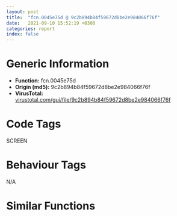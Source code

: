 ```yaml
---
layout: post
title:  "fcn.0045e75d @ 9c2b894b84f59672d8be2e984066f76f"
date:   2021-09-10 15:52:19 +0300
categories: report
index: false
---
```


# Generic Information
- **Function:** fcn.0045e75d
- **Origin (md5):** 9c2b894b84f59672d8be2e984066f76f
- **VirusTotal:** [virustotal.com/gui/file/9c2b894b84f59672d8be2e984066f76f][virustotal_ref]

# Code Tags
<span class="tag" id="SCREEN">SCREEN</span>


# Behaviour Tags
<span class="bhv-tag" id="na">N/A</span>

# Similar Functions
<script type="text/javascript" src="https://www.gstatic.com/charts/loader.js"></script>
<script type="text/javascript">

    google.charts.load('current', {'packages':['corechart']});
    google.charts.setOnLoadCallback(drawChart);

    function drawChart() {
    var data = new google.visualization.DataTable();
        data.addColumn('number', 'X');
        data.addColumn('number', 'Y');
        data.addColumn({type: 'string', role: 'tooltip', 'p': {'html': true}});
        data.addColumn({'type': 'string', 'role': 'style'});
        
        data.addRows([
    [-16.31519317626953, 18.76840591430664, '<b><a href="/report/fcn.0045e75d@9c2b894b84f59672d8be2e984066f76f">fcn.0045e75d</a><br>@9c2b894b84f59672d8be2e984066f76f</b><br>push 0x184<br>mov eax, 0x5784f0<br>call fcn.00553908<br>mov edi, ecx<br>mov ebx, dword[ebp+8]<br>xor esi, esi<br>cmp dword[edi+0x28], esi<br>je 0x45e780<br>or eax, 0xffffffff<br>jmp 0x45e997<br>mov dword[ebp-0x150], esi<br>cmp dword[0x5e0b70], esi<br>je 0x45e7c2<br>push 0x2000<br>push esi<br>push esi<br>push esi<br>push ebx<br>mov dword[ebp-0x150], 1<br>call dword[sym.imp.USER32.dll_CopyImage]<br>push dword[edi+0x54]<br>mov dword[ebp-0x12c], eax<br>lea eax, [ebp-0x12c]<br>push eax<br>call fcn.00461a98<br>mov ebx, dword[ebp-0x12c]<br>mov ecx, edi<br>call fcn.0043791d<br>test eax, eax<br>je 0x45e86f<br>lea eax, [ebp-0x190]<br>push eax<br>push 0x18<br>push ebx<br>call dword[sym.imp.GDI32.dll_GetObjectW]<br>test eax, eax<br>je 0x45e778<br>mov eax, dword[ebp-0x188]<br>cmp eax, dword[edi+0x58]<br>je 0x45e86f<br>lea ecx, [ebp-0x128]<br>call fcn.0045dcc9<br>movzx eax, word[ebp-0x17e]<br>mov dword[ebp-0x120], eax<br>mov eax, dword[edi+0x5c]<br>mov dword[ebp-0xd4], eax<br>mov eax, dword[edi+0x60]<br>mov dword[ebp-0xd0], eax<br>mov eax, dword[ebp-0x18c]<br>cdq <br>idiv dword[edi+0x5c]<br>fld qword[edi+0xb8]<br>push ecx<br>push ecx<br>lea ecx, [ebp-0x128]<br>mov dword[ebp-4], esi<br>fstp qword[esp]<br>mov dword[ebp-0x9c], ebx<br>mov dword[ebp-0x124], eax<br>call fcn.004625ed<br>push ebx<br>mov dword[ebp-0x100], 1<br>call dword[sym.imp.GDI32.dll_DeleteObject]<br>mov ebx, dword[ebp-0x9c]<br>lea ecx, [ebp-0x128]<br>or dword[ebp-4], 0xffffffff<br>call fcn.0045de1f<br>lea ecx, [ebp-0x144]<br>call fcn.004119b2<br>push esi<br>mov dword[ebp-4], 1<br>call dword[sym.imp.GDI32.dll_CreateCompatibleDC]<br>push eax<br>lea ecx, [ebp-0x144]<br>call fcn.004122af<br>lea eax, [ebp-0x178]<br>push eax<br>push 0x18<br>push ebx<br>call dword[sym.imp.GDI32.dll_GetObjectW]<br>test eax, eax<br>je 0x45e987<br>cmp dword[ebp+0xc], 0<br>je 0x45e8bc<br>movzx eax, word[ebp-0x166]<br>mov dword[edi+8], eax<br>mov eax, dword[ebp-0x174]<br>mov ecx, dword[ebp-0x170]<br>mov dword[ebp-0x148], eax<br>mov eax, dword[edi+0x8c]<br>mov dword[ebp-0x130], ecx<br>test eax, eax<br>je 0x45e92d<br>lea ecx, [ebp-0x178]<br>push ecx<br>push 0x18<br>push eax<br>call dword[sym.imp.GDI32.dll_GetObjectW]<br>test eax, eax<br>je 0x45e987<br>mov eax, dword[edi+0x8c]<br>test eax, eax<br>je 0x45e90f<br>push eax<br>push dword[ebp-0x140]<br>call dword[sym.imp.GDI32.dll_SelectObject]<br>mov esi, eax<br>test esi, esi<br>je 0x45e987<br>mov eax, dword[ebp-0x174]<br>mov ecx, dword[ebp-0x170]<br>mov dword[ebp-0x134], eax<br>mov dword[ebp-0x130], ecx<br>jmp 0x45e958<br>mov eax, esi<br>mov dword[ebp-0x134], eax<br>test ebx, ebx<br>je 0x45e954<br>push ebx<br>push dword[ebp-0x140]<br>call dword[sym.imp.GDI32.dll_SelectObject]<br>mov ecx, dword[ebp-0x130]<br>mov esi, eax<br>mov eax, dword[ebp-0x134]<br>test esi, esi<br>je 0x45e987<br>add eax, dword[ebp-0x148]<br>push ecx<br>push eax<br>push dword[ebp-0x140]<br>call dword[sym.imp.GDI32.dll_CreateCompatibleBitmap]<br>mov dword[ebp-0x12c], eax<br>test eax, eax<br>jne 0x45e99f<br>test esi, esi<br>je 0x45e987<br>push esi<br>push dword[ebp-0x140]<br>call dword[sym.imp.GDI32.dll_SelectObject]<br>or ebx, 0xffffffff<br>lea ecx, [ebp-0x144]<br>call fcn.00411b08<br>mov eax, ebx<br>call fcn.005538b2<br>ret 8<br>lea ecx, [ebp-0x160]<br>call fcn.004119b2<br>push dword[ebp-0x140]<br>mov byte[ebp-4], 2<br>call dword[sym.imp.GDI32.dll_CreateCompatibleDC]<br>push eax<br>lea ecx, [ebp-0x160]<br>call fcn.004122af<br>push dword[ebp-0x12c]<br>push dword[ebp-0x15c]<br>call dword[sym.imp.GDI32.dll_SelectObject]<br>mov dword[ebp-0x14c], eax<br>test eax, eax<br>je 0x45ea42<br>xor ecx, ecx<br>cmp dword[edi+0x8c], ecx<br>je 0x45ea15<br>push 0xcc0020<br>push ecx<br>push ecx<br>push dword[ebp-0x140]<br>push dword[ebp-0x130]<br>push dword[ebp-0x134]<br>push ecx<br>push ecx<br>push dword[ebp-0x15c]<br>call dword[sym.imp.GDI32.dll_BitBlt]<br>xor ecx, ecx<br>test ebx, ebx<br>je 0x45ea2a<br>push ebx<br>push dword[ebp-0x140]<br>call dword[sym.imp.GDI32.dll_SelectObject]<br>xor ecx, ecx<br>jmp 0x45ea2c<br>mov eax, ecx<br>test eax, eax<br>jne 0x45ea67<br>push dword[ebp-0x14c]<br>push dword[ebp-0x15c]<br>call dword[sym.imp.GDI32.dll_SelectObject]<br>test esi, esi<br>je 0x45ea53<br>push esi<br>push dword[ebp-0x140]<br>call dword[sym.imp.GDI32.dll_SelectObject]<br>push dword[ebp-0x12c]<br>call dword[sym.imp.GDI32.dll_DeleteObject]<br>or ebx, 0xffffffff<br>jmp 0x45eb13<br>push 0xcc0020<br>push ecx<br>push ecx<br>push dword[ebp-0x140]<br>push dword[ebp-0x130]<br>push dword[ebp-0x148]<br>push ecx<br>push dword[ebp-0x134]<br>push dword[ebp-0x15c]<br>call dword[sym.imp.GDI32.dll_BitBlt]<br>push dword[ebp-0x14c]<br>push dword[ebp-0x15c]<br>call dword[sym.imp.GDI32.dll_SelectObject]<br>test esi, esi<br>je 0x45eab6<br>push esi<br>push dword[ebp-0x140]<br>call dword[sym.imp.GDI32.dll_SelectObject]<br>mov eax, dword[edi+0x8c]<br>test eax, eax<br>je 0x45eac7<br>push eax<br>call dword[sym.imp.GDI32.dll_DeleteObject]<br>mov eax, dword[ebp-0x12c]<br>mov ecx, edi<br>mov dword[edi+0x8c], eax<br>mov dword[edi+0x1c], 1<br>call fcn.00462ee4<br>lea esi, [edi+0x90]<br>push esi<br>call fcn.00431269<br>and dword[esi], 0<br>lea esi, [edi+0x94]<br>push esi<br>call fcn.00431269<br>and dword[esi], 0<br>cmp dword[ebp-0x150], 0<br>je 0x45eb0f<br>push ebx<br>call dword[sym.imp.GDI32.dll_DeleteObject]<br>mov ebx, dword[edi+4]<br>dec ebx<br>lea ecx, [ebp-0x160]<br>call fcn.00411b08<br>jmp 0x45e98a<br><eoc> ', 'point { fill-color: #e0440e; }'],
[-15.032702445983887, 1.1459424495697021, '<b><a href="/report/fcn.10022f92@e5d49e0823e602f2ee948ac39d32c1eb">fcn.10022f92</a><br>@e5d49e0823e602f2ee948ac39d32c1eb</b><br>push 0x6c<br>mov eax, 0x1013bc52<br>call fcn.10124157<br>mov esi, ecx<br>mov eax, dword[ebp+8]<br>push dword[ebp+0x14]<br>mov ebx, dword[ebp+0x18]<br>mov dword[ebp-0x28], eax<br>mov eax, dword[ebp+0x10]<br>mov dword[ebp-0x30], eax<br>mov dword[ebp-0x2c], ebx<br>call fcn.10021604<br>mov ecx, dword[ebp-0x28]<br>test ecx, ecx<br>je 0x100231a1<br>xor eax, eax<br>test ebx, ebx<br>setne al<br>xor edi, edi<br>add eax, 2<br>mov dword[ebp-0x3c], eax<br>test eax, eax<br>jle 0x10023181<br>test edi, edi<br>je 0x10022fe8<br>cmp edi, 1<br>jne 0x10022fed<br>mov ecx, dword[ebp-0x30]<br>mov dword[ebp-0x24], ecx<br>jmp 0x10022ff2<br>mov ecx, ebx<br>mov dword[ebp-0x24], ebx<br>cmp dword[ebp+0x14], 0<br>je 0x10023019<br>test edi, edi<br>jne 0x10023004<br>lea ebx, [esi+0x414]<br>jmp 0x10023036<br>cmp edi, 1<br>jne 0x10023011<br>lea ebx, [esi+0x524]<br>jmp 0x10023036<br>lea ebx, [esi+0x634]<br>jmp 0x10023036<br>test edi, edi<br>jne 0x10023025<br>lea ebx, [esi+0xe4]<br>jmp 0x10023036<br>lea ebx, [esi+0x1f4]<br>cmp edi, 1<br>je 0x10023036<br>lea ebx, [esi+0x304]<br>test ecx, ecx<br>je 0x10023172<br>lea eax, [ebp-0x60]<br>push eax<br>push ecx<br>call dword[sym.imp.USER32.dll_GetIconInfo]<br>lea eax, [ebp-0x78]<br>push eax<br>push 0x18<br>push dword[ebp-0x50]<br>call dword[sym.imp.GDI32.dll_GetObjectW]<br>mov eax, dword[ebp-0x74]<br>mov dword[esi+0xd4], eax<br>mov eax, dword[ebp-0x70]<br>mov dword[esi+0xd8], eax<br>test edi, edi<br>jne 0x1002312f<br>lea ecx, [ebp-0x4c]<br>call fcn.1001703e<br>and dword[ebp-4], edi<br>push edi<br>call dword[sym.imp.GDI32.dll_CreateCompatibleDC]<br>push eax<br>lea ecx, [ebp-0x4c]<br>call fcn.100179cf<br>push 0x2000<br>xor eax, eax<br>push eax<br>push eax<br>push eax<br>push dword[ebp-0x50]<br>call dword[sym.imp.USER32.dll_CopyImage]<br>mov dword[ebp-0x34], eax<br>test eax, eax<br>je 0x10023123<br>push eax<br>push dword[ebp-0x48]<br>call dword[sym.imp.GDI32.dll_SelectObject]<br>mov edx, dword[esi+0xd8]<br>mov ecx, dword[esi+0xd4]<br>and dword[ebp-0x20], edi<br>and dword[ebp-0x1c], edi<br>mov dword[ebp-0x38], eax<br>mov dword[ebp-0x18], ecx<br>mov dword[ebp-0x14], edx<br>call fcn.100218d1<br>add eax, 0x98<br>je 0x100230db<br>mov eax, dword[eax+4]<br>push eax<br>lea eax, [ebp-0x20]<br>push eax<br>push dword[ebp-0x48]<br>call dword[sym.imp.USER32.dll_FillRect]<br>push 3<br>xor eax, eax<br>push eax<br>push eax<br>push dword[esi+0xd8]<br>push dword[esi+0xd4]<br>push dword[ebp-0x24]<br>push eax<br>push eax<br>push dword[ebp-0x48]<br>call dword[sym.imp.USER32.dll_DrawIconEx]<br>mov eax, dword[ebp-0x38]<br>test eax, eax<br>je 0x1002311a<br>push eax<br>push dword[ebp-0x48]<br>call dword[sym.imp.GDI32.dll_SelectObject]<br>push dword[ebp-0x34]<br>call dword[sym.imp.GDI32.dll_DeleteObject]<br>or dword[ebp-4], 0xffffffff<br>lea ecx, [ebp-0x4c]<br>call fcn.10017194<br>push dword[ebp-0x50]<br>call dword[sym.imp.GDI32.dll_DeleteObject]<br>push dword[ebp-0x54]<br>call dword[sym.imp.GDI32.dll_DeleteObject]<br>cmp dword[ebp+0x1c], 0<br>mov eax, dword[ebp-0x74]<br>mov ecx, dword[ebp-0x70]<br>mov dword[ebx+0x54], eax<br>mov dword[ebx+0x58], ecx<br>jne 0x10023162<br>call fcn.100218d1<br>mov ecx, ebx<br>push dword[eax+0x1c]<br>call fcn.1002329c<br>push dword[ebp+0x1c]<br>mov ecx, ebx<br>push dword[ebp-0x24]<br>call fcn.1003557c<br>mov eax, dword[ebp-0x3c]<br>mov ebx, dword[ebp-0x2c]<br>inc edi<br>mov ecx, dword[ebp-0x28]<br>cmp edi, eax<br>jl 0x10022fdc<br>cmp dword[ebp+0xc], 0<br>je 0x100231a1<br>mov esi, dword[sym.imp.USER32.dll_DestroyIcon]<br>push ecx<br>call esi<br>mov eax, dword[ebp-0x30]<br>test eax, eax<br>je 0x1002319a<br>push eax<br>call esi<br>test ebx, ebx<br>je 0x100231a1<br>push ebx<br>call esi<br>call fcn.10124106<br>ret 0x18<br><eoc> ', 'null'],
[-32.229270935058594, 26.46829605102539, '<b><a href="/report/fcn.00469d00@9c2b894b84f59672d8be2e984066f76f">fcn.00469d00</a><br>@9c2b894b84f59672d8be2e984066f76f</b><br>push 0x48<br>mov eax, 0x578a62<br>call fcn.005538d4<br>mov edi, dword[ebp+8]<br>test edi, edi<br>jne 0x469d1a<br>xor eax, eax<br>jmp 0x469e89<br>lea eax, [ebp-0x54]<br>push eax<br>push 0x18<br>push edi<br>call dword[sym.imp.GDI32.dll_GetObjectW]<br>test eax, eax<br>je 0x469d13<br>cmp dword[ebp-0x40], 0<br>je 0x469d13<br>mov eax, dword[ebp-0x50]<br>mov esi, dword[ebp-0x4c]<br>and dword[ebp-0x10], 0<br>mov dword[ebp-0x1c], eax<br>lea eax, [ebp-0x10]<br>push eax<br>lea eax, [ebp-0x1c]<br>mov dword[ebp-0x18], esi<br>push eax<br>call fcn.00469c5b<br>mov ebx, eax<br>push esi<br>mov dword[ebp-0x14], ebx<br>call fcn.0055e1e6<br>mov dword[ebp-0x18], eax<br>pop ecx<br>test ebx, ebx<br>je 0x469e87<br>mov esi, dword[ebp-0x50]<br>imul esi, eax<br>cmp word[ebp-0x42], 0x20<br>jne 0x469d8b<br>mov eax, esi<br>shl eax, 2<br>push eax<br>push dword[ebp-0x40]<br>push dword[ebp-0x10]<br>call fcn.00557170<br>add esp, 0xc<br>jmp 0x469e87<br>lea ecx, [ebp-0x3c]<br>call fcn.004119b2<br>and dword[ebp-4], 0<br>push 0<br>call dword[sym.imp.GDI32.dll_CreateCompatibleDC]<br>push eax<br>lea ecx, [ebp-0x3c]<br>call fcn.004122af<br>push edi<br>push dword[ebp-0x38]<br>call dword[sym.imp.GDI32.dll_SelectObject]<br>mov ebx, eax<br>test ebx, ebx<br>je 0x469e7c<br>lea ecx, [ebp-0x2c]<br>call fcn.004119b2<br>push 0<br>mov byte[ebp-4], 1<br>call dword[sym.imp.GDI32.dll_CreateCompatibleDC]<br>push eax<br>lea ecx, [ebp-0x2c]<br>call fcn.004122af<br>push dword[ebp-0x14]<br>push dword[ebp-0x28]<br>call dword[sym.imp.GDI32.dll_SelectObject]<br>push 0xcc0020<br>mov edi, eax<br>xor eax, eax<br>push eax<br>push eax<br>push dword[ebp-0x38]<br>push dword[ebp-0x18]<br>push dword[ebp-0x50]<br>push eax<br>push eax<br>push dword[ebp-0x28]<br>call dword[sym.imp.GDI32.dll_BitBlt]<br>test edi, edi<br>je 0x469e12<br>push edi<br>push dword[ebp-0x28]<br>call dword[sym.imp.GDI32.dll_SelectObject]<br>push ebx<br>push dword[ebp-0x38]<br>call dword[sym.imp.GDI32.dll_SelectObject]<br>mov edx, dword[ebp+0xc]<br>mov ecx, dword[ebp-0x10]<br>cmp edx, 0xffffffff<br>jne 0x469e3b<br>test esi, esi<br>je 0x469e74<br>or dword[ecx], 0xff000000<br>lea ecx, [ecx+4]<br>sub esi, 1<br>jne 0x469e2b<br>jmp 0x469e74<br>mov eax, edx<br>shr eax, 8<br>movzx edi, al<br>movzx eax, dl<br>shl eax, 8<br>or edi, eax<br>shr edx, 0x10<br>shl edi, 8<br>movzx eax, dl<br>or edi, eax<br>test esi, esi<br>je 0x469e74<br>mov eax, dword[ecx]<br>cmp eax, edi<br>je 0x469e69<br>or eax, 0xff000000<br>mov dword[ecx], eax<br>jmp 0x469e6c<br>and dword[ecx], 0<br>add ecx, 4<br>sub esi, 1<br>jne 0x469e5a<br>lea ecx, [ebp-0x2c]<br>call fcn.00411b08<br>lea ecx, [ebp-0x3c]<br>call fcn.00411b08<br>mov ebx, dword[ebp-0x14]<br>mov eax, ebx<br>call fcn.0055389d<br>ret 8<br><eoc> ', 'null'],
[-1.6882174015045166, 28.695791244506836, '<b><a href="/report/fcn.10035053@e5d49e0823e602f2ee948ac39d32c1eb">fcn.10035053</a><br>@e5d49e0823e602f2ee948ac39d32c1eb</b><br>push 0x118<br>mov eax, 0x1013cee1<br>call fcn.10124157<br>mov edi, ecx<br>mov dword[ebp-0xa8], edi<br>lea eax, [ebp-0xe4]<br>push eax<br>lea eax, [ebp-0xec]<br>push eax<br>lea eax, [ebp-0x104]<br>push eax<br>push dword[ebp+8]<br>call fcn.100465a0<br>lea eax, [ebp-0x10c]<br>push eax<br>lea eax, [ebp-0xf4]<br>push eax<br>lea eax, [ebp-0xa4]<br>push eax<br>push dword[ebp+0xc]<br>call fcn.100465a0<br>fld qword[ebp-0xa4]<br>fsub qword[ebp-0x104]<br>push 0x20<br>pop esi<br>fstp qword[ebp-0xcc]<br>fld qword[ebp-0x10c]<br>fsub qword[ebp-0xe4]<br>fstp qword[ebp-0xc4]<br>fld qword[ebp-0xf4]<br>fsub qword[ebp-0xec]<br>fstp qword[ebp-0xd4]<br>cmp dword[edi+8], esi<br>jne 0x1003526e<br>lea eax, [ebp-0x64]<br>push eax<br>push 0x54<br>push dword[edi+0x8c]<br>call dword[sym.imp.GDI32.dll_GetObjectW]<br>test eax, eax<br>je 0x10035574<br>cmp word[ebp-0x52], si<br>jne 0x10035574<br>mov esi, dword[ebp-0x50]<br>test esi, esi<br>je 0x10035574<br>mov ecx, dword[ebp-0x5c]<br>xor edi, edi<br>mov edx, dword[ebp-0x60]<br>mov eax, ecx<br>imul eax, edx<br>test eax, eax<br>jle 0x10035574<br>add esi, 2<br>cmp byte[esi+1], 0<br>je 0x10035258<br>movzx ecx, byte[esi-2]<br>lea eax, [ebp-0x74]<br>push eax<br>lea eax, [ebp-0xac]<br>shl ecx, 8<br>push eax<br>lea eax, [ebp-0x9c]<br>push eax<br>movzx eax, byte[esi-1]<br>or ecx, eax<br>movzx eax, byte[esi]<br>shl ecx, 8<br>or ecx, eax<br>push ecx<br>call fcn.100465a0<br>fld qword[ebp-0x9c]<br>fadd qword[ebp-0xcc]<br>fld1 <br>fcom st(1)<br>fnstsw ax<br>fldz <br>test ah, 5<br>jnp 0x1003518c<br>fcom st(2)<br>fnstsw ax<br>test ah, 0x41<br>jne 0x1003518c<br>fstp st(2)<br>fld st(1)<br>jmp 0x100351a1<br>fxch st(1)<br>fcom st(2)<br>fnstsw ax<br>test ah, 5<br>jp 0x100351c5<br>fstp st(2)<br>fld st(1)<br>fxch st(1)<br>fxch st(2)<br>fxch st(1)<br>fld qword[ebp-0xac]<br>fadd qword[ebp-0xd4]<br>fcom st(2)<br>fnstsw ax<br>test ah, 0x41<br>je 0x100351cb<br>fcom st(3)<br>fnstsw ax<br>test ah, 5<br>jp 0x100351cb<br>fstp st(0)<br>fld st(2)<br>jmp 0x100351d8<br>fxch st(1)<br>fxch st(2)<br>jmp 0x100351a1<br>fcom st(2)<br>fnstsw ax<br>test ah, 0x41<br>jne 0x100351d8<br>fstp st(0)<br>fld st(1)<br>fld qword[ebp-0x74]<br>fld st(0)<br>fadd qword[ebp-0xc4]<br>fcom st(4)<br>fnstsw ax<br>test ah, 0x41<br>je 0x100351fb<br>fcom st(5)<br>fnstsw ax<br>test ah, 5<br>jp 0x100351fb<br>fstp st(4)<br>fstp st(3)<br>jmp 0x1003520e<br>fstp st(5)<br>fxch st(3)<br>fcom st(4)<br>fnstsw ax<br>test ah, 5<br>jp 0x1003520c<br>fstp st(4)<br>jmp 0x1003520e<br>fstp st(0)<br>fld qword[0x1017c4b8]<br>fcomp qword[ebp-0xa4]<br>fnstsw ax<br>test ah, 5<br>jp 0x10035225<br>fstp st(3)<br>jmp 0x1003522d<br>fstp st(2)<br>fxch st(1)<br>fxch st(2)<br>fxch st(1)<br>sub esp, 0x18<br>fxch st(2)<br>fstp qword[esp+0x10]<br>fstp qword[esp+8]<br>fstp qword[esp]<br>call fcn.10045578<br>mov ecx, eax<br>mov byte[esi], al<br>shr ecx, 8<br>shr eax, 0x10<br>mov byte[esi-1], cl<br>mov byte[esi-2], al<br>mov ecx, dword[ebp-0x5c]<br>mov edx, dword[ebp-0x60]<br>mov eax, ecx<br>inc edi<br>imul eax, edx<br>add esi, 4<br>cmp edi, eax<br>jl 0x1003512d<br>jmp 0x10035574<br>lea ecx, [ebp-0x94]<br>call fcn.1001703e<br>and dword[ebp-4], 0<br>push 0<br>call dword[sym.imp.GDI32.dll_CreateCompatibleDC]<br>push eax<br>lea ecx, [ebp-0x94]<br>call fcn.100179cf<br>lea eax, [ebp-0x124]<br>push eax<br>push 0x18<br>push dword[edi+0x8c]<br>call dword[sym.imp.GDI32.dll_GetObjectW]<br>test eax, eax<br>je 0x10035565<br>mov eax, dword[edi+0x8c]<br>mov esi, dword[sym.imp.GDI32.dll_SelectObject]<br>test eax, eax<br>je 0x100352ce<br>push eax<br>push dword[ebp-0x90]<br>call esi<br>mov ebx, eax<br>mov dword[ebp-0x7c], eax<br>jmp 0x100352d3<br>xor ebx, ebx<br>mov dword[ebp-0x7c], ebx<br>test ebx, ebx<br>je 0x10035565<br>mov ecx, dword[ebp-0x11c]<br>mov eax, dword[ebp-0x120]<br>push ecx<br>push eax<br>push dword[ebp-0x90]<br>mov dword[ebp-0x6c], eax<br>mov dword[ebp-0x80], ecx<br>call dword[sym.imp.GDI32.dll_CreateCompatibleBitmap]<br>mov dword[ebp-0x68], eax<br>test eax, eax<br>jne 0x10035310<br>push ebx<br>push dword[ebp-0x90]<br>call esi<br>jmp 0x10035565<br>lea ecx, [ebp-0xbc]<br>call fcn.1001703e<br>push dword[ebp-0x90]<br>mov byte[ebp-4], 1<br>call dword[sym.imp.GDI32.dll_CreateCompatibleDC]<br>push eax<br>lea ecx, [ebp-0xbc]<br>call fcn.100179cf<br>push dword[ebp-0x68]<br>push dword[ebp-0xb8]<br>call esi<br>mov dword[ebp-0x98], eax<br>test eax, eax<br>jne 0x10035363<br>push ebx<br>push dword[ebp-0x90]<br>call esi<br>push dword[ebp-0x68]<br>call dword[sym.imp.GDI32.dll_DeleteObject]<br>jmp 0x10035556<br>push 0xcc0020<br>xor eax, eax<br>push eax<br>push eax<br>push dword[ebp-0x90]<br>push dword[ebp-0x80]<br>push dword[ebp-0x6c]<br>push eax<br>push eax<br>push dword[ebp-0xb8]<br>call dword[sym.imp.GDI32.dll_BitBlt]<br>mov ecx, dword[edi+0xa8]<br>mov dword[ebp-0x78], ecx<br>cmp ecx, 0xffffffff<br>jne 0x1003539f<br>call fcn.100218d1<br>mov eax, dword[eax+0x1c]<br>mov dword[ebp-0x78], eax<br>and dword[ebp-0x70], 0<br>mov eax, dword[ebp-0x6c]<br>test eax, eax<br>jle 0x1003550c<br>mov edi, dword[ebp-0x70]<br>mov ebx, dword[ebp-0x80]<br>xor esi, esi<br>test ebx, ebx<br>jle 0x100354f4<br>push esi<br>push edi<br>push dword[ebp-0xb8]<br>call dword[sym.imp.GDI32.dll_GetPixel]<br>mov dword[ebp-0x70], eax<br>cmp eax, dword[ebp-0x78]<br>je 0x100354e8<br>lea ecx, [ebp-0xfc]<br>push ecx<br>lea ecx, [ebp-0xdc]<br>push ecx<br>lea ecx, [ebp-0x84]<br>push ecx<br>push eax<br>call fcn.100465a0<br>fld qword[ebp-0x84]<br>fadd qword[ebp-0xcc]<br>fld1 <br>fcom st(1)<br>fnstsw ax<br>fldz <br>test ah, 5<br>jnp 0x1003541b<br>fcom st(2)<br>fnstsw ax<br>test ah, 0x41<br>jne 0x1003541b<br>fstp st(2)<br>fld st(1)<br>jmp 0x10035430<br>fxch st(1)<br>fcom st(2)<br>fnstsw ax<br>test ah, 5<br>jp 0x10035454<br>fstp st(2)<br>fld st(1)<br>fxch st(1)<br>fxch st(2)<br>fxch st(1)<br>fld qword[ebp-0xdc]<br>fadd qword[ebp-0xd4]<br>fcom st(2)<br>fnstsw ax<br>test ah, 0x41<br>je 0x1003545a<br>fcom st(3)<br>fnstsw ax<br>test ah, 5<br>jp 0x1003545a<br>fstp st(0)<br>fld st(2)<br>jmp 0x10035467<br>fxch st(1)<br>fxch st(2)<br>jmp 0x10035430<br>fcom st(2)<br>fnstsw ax<br>test ah, 0x41<br>jne 0x10035467<br>fstp st(0)<br>fld st(1)<br>fld qword[ebp-0xfc]<br>fld st(0)<br>fadd qword[ebp-0xc4]<br>fcom st(4)<br>fnstsw ax<br>test ah, 0x41<br>je 0x1003548d<br>fcom st(5)<br>fnstsw ax<br>test ah, 5<br>jp 0x1003548d<br>fstp st(0)<br>fstp st(3)<br>jmp 0x100354a0<br>fstp st(5)<br>fxch st(3)<br>fcom st(4)<br>fnstsw ax<br>test ah, 5<br>jp 0x1003549e<br>fstp st(4)<br>jmp 0x100354a0<br>fstp st(0)<br>fld qword[0x1017c4b8]<br>fcomp qword[ebp-0xa4]<br>fnstsw ax<br>test ah, 5<br>jp 0x100354b7<br>fstp st(3)<br>jmp 0x100354bf<br>fstp st(2)<br>fxch st(1)<br>fxch st(2)<br>fxch st(1)<br>sub esp, 0x18<br>fxch st(2)<br>fstp qword[esp+0x10]<br>fstp qword[esp+8]<br>fstp qword[esp]<br>call fcn.10045578<br>cmp dword[ebp-0x70], eax<br>je 0x100354e8<br>push eax<br>push esi<br>push edi<br>push dword[ebp-0xb8]<br>call dword[sym.imp.GDI32.dll_SetPixel]<br>inc esi<br>cmp esi, ebx<br>jl 0x100353be<br>mov eax, dword[ebp-0x6c]<br>inc edi<br>cmp edi, eax<br>jl 0x100353b4<br>mov edi, dword[ebp-0xa8]<br>mov esi, dword[sym.imp.GDI32.dll_SelectObject]<br>mov ebx, dword[ebp-0x7c]<br>push dword[ebp-0x98]<br>push dword[ebp-0xb8]<br>call esi<br>push ebx<br>push dword[ebp-0x90]<br>call esi<br>push dword[edi+0x8c]<br>call dword[sym.imp.GDI32.dll_DeleteObject]<br>mov eax, dword[ebp-0x68]<br>lea esi, [edi+0x90]<br>push esi<br>mov dword[edi+0x8c], eax<br>call fcn.10012978<br>and dword[esi], 0<br>lea esi, [edi+0x94]<br>push esi<br>call fcn.10012978<br>and dword[esi], 0<br>lea ecx, [ebp-0xbc]<br>mov byte[ebp-4], 0<br>call fcn.10017194<br>or dword[ebp-4], 0xffffffff<br>lea ecx, [ebp-0x94]<br>call fcn.10017194<br>call fcn.10124106<br>ret 8<br><eoc> ', 'null'],
[-30.937746047973633, 8.843910217285156, '<b><a href="/report/fcn.0045e08d@9c2b894b84f59672d8be2e984066f76f">fcn.0045e08d</a><br>@9c2b894b84f59672d8be2e984066f76f</b><br>push 0x118<br>mov eax, 0x578464<br>call fcn.00553908<br>mov edi, ecx<br>mov dword[ebp-0x90], edi<br>lea eax, [ebp-0xec]<br>push eax<br>lea eax, [ebp-0xfc]<br>push eax<br>lea eax, [ebp-0xdc]<br>push eax<br>push dword[ebp+8]<br>call fcn.0046d6c8<br>lea eax, [ebp-0xe4]<br>push eax<br>lea eax, [ebp-0xf4]<br>push eax<br>lea eax, [ebp-0xac]<br>push eax<br>push dword[ebp+0xc]<br>call fcn.0046d6c8<br>fld qword[ebp-0xac]<br>fsub qword[ebp-0xdc]<br>push 0x20<br>pop esi<br>fstp qword[ebp-0xc4]<br>fld qword[ebp-0xe4]<br>fsub qword[ebp-0xec]<br>fstp qword[ebp-0xd4]<br>fld qword[ebp-0xf4]<br>fsub qword[ebp-0xfc]<br>fstp qword[ebp-0xcc]<br>cmp dword[edi+8], esi<br>jne 0x45e2ae<br>lea eax, [ebp-0x64]<br>push eax<br>push 0x54<br>push dword[edi+0x8c]<br>call dword[sym.imp.GDI32.dll_GetObjectW]<br>test eax, eax<br>je 0x45e5b6<br>cmp word[ebp-0x52], si<br>jne 0x45e5b6<br>mov esi, dword[ebp-0x50]<br>test esi, esi<br>je 0x45e5b6<br>mov ecx, dword[ebp-0x5c]<br>xor edi, edi<br>mov edx, dword[ebp-0x60]<br>mov eax, ecx<br>imul eax, edx<br>test eax, eax<br>jle 0x45e5b6<br>add esi, 2<br>cmp byte[esi+1], 0<br>je 0x45e298<br>movzx ecx, byte[esi-2]<br>lea eax, [ebp-0x94]<br>push eax<br>lea eax, [ebp-0x9c]<br>shl ecx, 8<br>push eax<br>lea eax, [ebp-0xa4]<br>push eax<br>movzx eax, byte[esi-1]<br>or ecx, eax<br>movzx eax, byte[esi]<br>shl ecx, 8<br>or ecx, eax<br>push ecx<br>call fcn.0046d6c8<br>fld qword[ebp-0xa4]<br>fadd qword[ebp-0xc4]<br>fld1 <br>fcom st(1)<br>fnstsw ax<br>fldz <br>test ah, 5<br>jnp 0x45e1c9<br>fcom st(2)<br>fnstsw ax<br>test ah, 0x41<br>jne 0x45e1c9<br>fstp st(2)<br>fld st(1)<br>jmp 0x45e1de<br>fxch st(1)<br>fcom st(2)<br>fnstsw ax<br>test ah, 5<br>jp 0x45e202<br>fstp st(2)<br>fld st(1)<br>fxch st(1)<br>fxch st(2)<br>fxch st(1)<br>fld qword[ebp-0x9c]<br>fadd qword[ebp-0xcc]<br>fcom st(2)<br>fnstsw ax<br>test ah, 0x41<br>je 0x45e208<br>fcom st(3)<br>fnstsw ax<br>test ah, 5<br>jp 0x45e208<br>fstp st(0)<br>fld st(2)<br>jmp 0x45e215<br>fxch st(1)<br>fxch st(2)<br>jmp 0x45e1de<br>fcom st(2)<br>fnstsw ax<br>test ah, 0x41<br>jne 0x45e215<br>fstp st(0)<br>fld st(1)<br>fld qword[ebp-0x94]<br>fld st(0)<br>fadd qword[ebp-0xd4]<br>fcom st(4)<br>fnstsw ax<br>test ah, 0x41<br>je 0x45e23b<br>fcom st(5)<br>fnstsw ax<br>test ah, 5<br>jp 0x45e23b<br>fstp st(4)<br>fstp st(3)<br>jmp 0x45e24e<br>fstp st(5)<br>fxch st(3)<br>fcom st(4)<br>fnstsw ax<br>test ah, 5<br>jp 0x45e24c<br>fstp st(4)<br>jmp 0x45e24e<br>fstp st(0)<br>fld qword[0x5b9908]<br>fcomp qword[ebp-0xac]<br>fnstsw ax<br>test ah, 5<br>jp 0x45e265<br>fstp st(3)<br>jmp 0x45e26d<br>fstp st(2)<br>fxch st(1)<br>fxch st(2)<br>fxch st(1)<br>sub esp, 0x18<br>fxch st(2)<br>fstp qword[esp+0x10]<br>fstp qword[esp+8]<br>fstp qword[esp]<br>call fcn.0046c6a8<br>mov ecx, eax<br>mov byte[esi], al<br>shr ecx, 8<br>shr eax, 0x10<br>mov byte[esi-1], cl<br>mov byte[esi-2], al<br>mov ecx, dword[ebp-0x5c]<br>mov edx, dword[ebp-0x60]<br>mov eax, ecx<br>inc edi<br>imul eax, edx<br>add esi, 4<br>cmp edi, eax<br>jl 0x45e167<br>jmp 0x45e5b6<br>lea ecx, [ebp-0x8c]<br>call fcn.004119b2<br>and dword[ebp-4], 0<br>push 0<br>call dword[sym.imp.GDI32.dll_CreateCompatibleDC]<br>push eax<br>lea ecx, [ebp-0x8c]<br>call fcn.004122af<br>lea eax, [ebp-0x124]<br>push eax<br>push 0x18<br>push dword[edi+0x8c]<br>call dword[sym.imp.GDI32.dll_GetObjectW]<br>test eax, eax<br>je 0x45e5ab<br>mov eax, dword[edi+0x8c]<br>test eax, eax<br>je 0x45e30c<br>push eax<br>push dword[ebp-0x88]<br>call dword[sym.imp.GDI32.dll_SelectObject]<br>mov esi, eax<br>mov dword[ebp-0x74], eax<br>jmp 0x45e311<br>xor esi, esi<br>mov dword[ebp-0x74], esi<br>test esi, esi<br>je 0x45e5ab<br>mov ecx, dword[ebp-0x11c]<br>mov eax, dword[ebp-0x120]<br>push ecx<br>push eax<br>push dword[ebp-0x88]<br>mov dword[ebp-0x68], eax<br>mov dword[ebp-0x78], ecx<br>call dword[sym.imp.GDI32.dll_CreateCompatibleBitmap]<br>mov ebx, eax<br>mov dword[ebp-0x98], ebx<br>test ebx, ebx<br>jne 0x45e357<br>push esi<br>push dword[ebp-0x88]<br>call dword[sym.imp.GDI32.dll_SelectObject]<br>jmp 0x45e5ab<br>lea ecx, [ebp-0xbc]<br>call fcn.004119b2<br>push dword[ebp-0x88]<br>mov byte[ebp-4], 1<br>call dword[sym.imp.GDI32.dll_CreateCompatibleDC]<br>push eax<br>lea ecx, [ebp-0xbc]<br>call fcn.004122af<br>push ebx<br>push dword[ebp-0xb8]<br>call dword[sym.imp.GDI32.dll_SelectObject]<br>mov dword[ebp-0xa0], eax<br>test eax, eax<br>jne 0x45e3ae<br>push esi<br>push dword[ebp-0x88]<br>call dword[sym.imp.GDI32.dll_SelectObject]<br>push ebx<br>call dword[sym.imp.GDI32.dll_DeleteObject]<br>jmp 0x45e5a0<br>push 0xcc0020<br>xor eax, eax<br>push eax<br>push eax<br>push dword[ebp-0x88]<br>push dword[ebp-0x78]<br>push dword[ebp-0x68]<br>push eax<br>push eax<br>push dword[ebp-0xb8]<br>call dword[sym.imp.GDI32.dll_BitBlt]<br>mov ecx, dword[edi+0xa8]<br>mov dword[ebp-0x70], ecx<br>cmp ecx, 0xffffffff<br>jne 0x45e3ea<br>call fcn.00410017<br>mov eax, dword[eax+0x1c]<br>mov dword[ebp-0x70], eax<br>and dword[ebp-0x6c], 0<br>mov eax, dword[ebp-0x68]<br>test eax, eax<br>jle 0x45e551<br>mov edi, dword[ebp-0x6c]<br>mov esi, dword[ebp-0x78]<br>xor ebx, ebx<br>test esi, esi<br>jle 0x45e539<br>push ebx<br>push edi<br>push dword[ebp-0xb8]<br>call dword[sym.imp.GDI32.dll_GetPixel]<br>mov dword[ebp-0x6c], eax<br>cmp eax, dword[ebp-0x70]<br>je 0x45e52d<br>lea ecx, [ebp-0x10c]<br>push ecx<br>lea ecx, [ebp-0x104]<br>push ecx<br>lea ecx, [ebp-0x7c]<br>push ecx<br>push eax<br>call fcn.0046d6c8<br>fld qword[ebp-0x7c]<br>fadd qword[ebp-0xc4]<br>fld1 <br>fcom st(1)<br>fnstsw ax<br>fldz <br>test ah, 5<br>jnp 0x45e460<br>fcom st(2)<br>fnstsw ax<br>test ah, 0x41<br>jne 0x45e460<br>fstp st(2)<br>fld st(1)<br>jmp 0x45e475<br>fxch st(1)<br>fcom st(2)<br>fnstsw ax<br>test ah, 5<br>jp 0x45e499<br>fstp st(2)<br>fld st(1)<br>fxch st(1)<br>fxch st(2)<br>fxch st(1)<br>fld qword[ebp-0x104]<br>fadd qword[ebp-0xcc]<br>fcom st(2)<br>fnstsw ax<br>test ah, 0x41<br>je 0x45e49f<br>fcom st(3)<br>fnstsw ax<br>test ah, 5<br>jp 0x45e49f<br>fstp st(0)<br>fld st(2)<br>jmp 0x45e4ac<br>fxch st(1)<br>fxch st(2)<br>jmp 0x45e475<br>fcom st(2)<br>fnstsw ax<br>test ah, 0x41<br>jne 0x45e4ac<br>fstp st(0)<br>fld st(1)<br>fld qword[ebp-0x10c]<br>fld st(0)<br>fadd qword[ebp-0xd4]<br>fcom st(4)<br>fnstsw ax<br>test ah, 0x41<br>je 0x45e4d2<br>fcom st(5)<br>fnstsw ax<br>test ah, 5<br>jp 0x45e4d2<br>fstp st(0)<br>fstp st(3)<br>jmp 0x45e4e5<br>fstp st(5)<br>fxch st(3)<br>fcom st(4)<br>fnstsw ax<br>test ah, 5<br>jp 0x45e4e3<br>fstp st(4)<br>jmp 0x45e4e5<br>fstp st(0)<br>fld qword[0x5b9908]<br>fcomp qword[ebp-0xac]<br>fnstsw ax<br>test ah, 5<br>jp 0x45e4fc<br>fstp st(3)<br>jmp 0x45e504<br>fstp st(2)<br>fxch st(1)<br>fxch st(2)<br>fxch st(1)<br>sub esp, 0x18<br>fxch st(2)<br>fstp qword[esp+0x10]<br>fstp qword[esp+8]<br>fstp qword[esp]<br>call fcn.0046c6a8<br>cmp dword[ebp-0x6c], eax<br>je 0x45e52d<br>push eax<br>push ebx<br>push edi<br>push dword[ebp-0xb8]<br>call dword[sym.imp.GDI32.dll_SetPixel]<br>inc ebx<br>cmp ebx, esi<br>jl 0x45e409<br>mov eax, dword[ebp-0x68]<br>inc edi<br>cmp edi, eax<br>jl 0x45e3ff<br>mov edi, dword[ebp-0x90]<br>mov esi, dword[ebp-0x74]<br>mov ebx, dword[ebp-0x98]<br>push dword[ebp-0xa0]<br>push dword[ebp-0xb8]<br>call dword[sym.imp.GDI32.dll_SelectObject]<br>push esi<br>push dword[ebp-0x88]<br>call dword[sym.imp.GDI32.dll_SelectObject]<br>push dword[edi+0x8c]<br>call dword[sym.imp.GDI32.dll_DeleteObject]<br>lea esi, [edi+0x90]<br>mov dword[edi+0x8c], ebx<br>push esi<br>call fcn.00431269<br>and dword[esi], 0<br>lea esi, [edi+0x94]<br>push esi<br>call fcn.00431269<br>and dword[esi], 0<br>lea ecx, [ebp-0xbc]<br>call fcn.00411b08<br>lea ecx, [ebp-0x8c]<br>call fcn.00411b08<br>call fcn.005538b2<br>ret 8<br><eoc> ', 'null'],
[-17.599018096923828, 36.402191162109375, '<b><a href="/report/fcn.10036a2e@e5d49e0823e602f2ee948ac39d32c1eb">fcn.10036a2e</a><br>@e5d49e0823e602f2ee948ac39d32c1eb</b><br>push 0x40<br>mov eax, 0x1013d028<br>call fcn.10124124<br>mov esi, dword[ebp+8]<br>test esi, esi<br>jne 0x10036a48<br>xor eax, eax<br>jmp 0x10036b6a<br>lea eax, [ebp-0x4c]<br>push eax<br>push 0x18<br>push esi<br>call dword[sym.imp.GDI32.dll_GetObjectW]<br>test eax, eax<br>je 0x10036a41<br>lea ecx, [ebp-0x34]<br>call fcn.1001703e<br>and dword[ebp-4], 0<br>push 0<br>call dword[sym.imp.GDI32.dll_CreateCompatibleDC]<br>push eax<br>lea ecx, [ebp-0x34]<br>call fcn.100179cf<br>push esi<br>push dword[ebp-0x30]<br>call dword[sym.imp.GDI32.dll_SelectObject]<br>mov esi, dword[ebp-0x44]<br>mov ebx, eax<br>mov eax, dword[ebp-0x48]<br>xor ecx, ecx<br>mov dword[ebp-0x14], ebx<br>mov dword[ebp-0x10], eax<br>mov dword[ebp+8], esi<br>mov dword[ebp-0x18], ecx<br>mov dword[ebp-0x1c], 0x1014d1a0<br>push esi<br>push eax<br>push ecx<br>push ecx<br>mov byte[ebp-4], 1<br>call dword[sym.imp.GDI32.dll_CreateRectRgn]<br>push eax<br>lea ecx, [ebp-0x1c]<br>call fcn.10017a05<br>xor edi, edi<br>test esi, esi<br>jle 0x10036b31<br>mov ebx, dword[ebp-0x10]<br>mov eax, esi<br>xor esi, esi<br>test ebx, ebx<br>jle 0x10036b29<br>push edi<br>push esi<br>push dword[ebp-0x30]<br>call dword[sym.imp.GDI32.dll_GetPixel]<br>cmp eax, dword[ebp+0xc]<br>jne 0x10036b21<br>and dword[ebp-0x20], 0<br>mov dword[ebp-0x24], 0x1014d1a0<br>lea eax, [edi+1]<br>mov byte[ebp-4], 2<br>push eax<br>lea eax, [esi+1]<br>push eax<br>push edi<br>push esi<br>call dword[sym.imp.GDI32.dll_CreateRectRgn]<br>push eax<br>lea ecx, [ebp-0x24]<br>call fcn.10017a05<br>push 4<br>push dword[ebp-0x20]<br>push dword[ebp-0x18]<br>push dword[ebp-0x18]<br>call dword[sym.imp.GDI32.dll_CombineRgn]<br>lea ecx, [ebp-0x24]<br>mov byte[ebp-4], 1<br>mov dword[ebp-0x24], 0x1014d1a0<br>call fcn.100171ad<br>inc esi<br>cmp esi, ebx<br>jl 0x10036ac5<br>mov eax, dword[ebp+8]<br>inc edi<br>cmp edi, eax<br>jl 0x10036abf<br>mov ebx, dword[ebp-0x14]<br>test ebx, ebx<br>je 0x10036b3f<br>push ebx<br>push dword[ebp-0x30]<br>call dword[sym.imp.GDI32.dll_SelectObject]<br>lea ecx, [ebp-0x1c]<br>call fcn.10017b58<br>lea ecx, [ebp-0x1c]<br>mov byte[ebp-4], 0<br>mov esi, eax<br>mov dword[ebp-0x1c], 0x1014d1a0<br>call fcn.100171ad<br>or dword[ebp-4], 0xffffffff<br>lea ecx, [ebp-0x34]<br>call fcn.10017194<br>mov eax, esi<br>call fcn.101240f2<br>ret 8<br><eoc> ', 'null'],
[-0.4164561629295349, 11.06247329711914, '<b><a href="/report/fcn.1003572e@e5d49e0823e602f2ee948ac39d32c1eb">fcn.1003572e</a><br>@e5d49e0823e602f2ee948ac39d32c1eb</b><br>push 0x180<br>mov eax, 0x1013cf6d<br>call fcn.10124157<br>mov edi, ecx<br>mov esi, dword[ebp+8]<br>xor eax, eax<br>mov dword[ebp-0x124], esi<br>cmp dword[edi+0x28], eax<br>je 0x10035757<br>or eax, 0xffffffff<br>jmp 0x10035986<br>mov dword[ebp-0x14c], eax<br>cmp dword[0x101a140c], eax<br>je 0x1003579f<br>push 0x2000<br>push eax<br>push eax<br>push eax<br>push esi<br>mov dword[ebp-0x14c], 1<br>call dword[sym.imp.USER32.dll_CopyImage]<br>push dword[edi+0x54]<br>mov dword[ebp-0x124], eax<br>lea eax, [ebp-0x124]<br>push eax<br>call fcn.10038b15<br>mov esi, dword[ebp-0x124]<br>mov dword[ebp-0x124], esi<br>mov ecx, edi<br>call fcn.100380a6<br>mov ebx, dword[sym.imp.GDI32.dll_GetObjectW]<br>test eax, eax<br>je 0x10035859<br>lea eax, [ebp-0x18c]<br>push eax<br>push 0x18<br>push esi<br>call ebx<br>test eax, eax<br>je 0x1003574f<br>mov eax, dword[ebp-0x184]<br>cmp eax, dword[edi+0x58]<br>je 0x10035859<br>lea ecx, [ebp-0x120]<br>call fcn.10034cf8<br>movzx eax, word[ebp-0x17a]<br>mov dword[ebp-0x118], eax<br>mov eax, dword[edi+0x5c]<br>mov dword[ebp-0xcc], eax<br>mov eax, dword[edi+0x60]<br>mov dword[ebp-0xc8], eax<br>mov eax, dword[ebp-0x188]<br>cdq <br>idiv dword[edi+0x5c]<br>fld qword[edi+0xb4]<br>and dword[ebp-4], 0<br>push ecx<br>push ecx<br>lea ecx, [ebp-0x120]<br>mov dword[ebp-0x94], esi<br>fstp qword[esp]<br>mov dword[ebp-0x11c], eax<br>call fcn.10039700<br>push esi<br>mov dword[ebp-0xf8], 1<br>call dword[sym.imp.GDI32.dll_DeleteObject]<br>mov esi, dword[ebp-0x94]<br>lea ecx, [ebp-0x120]<br>or dword[ebp-4], 0xffffffff<br>mov dword[ebp-0x124], esi<br>call fcn.10034e32<br>lea ecx, [ebp-0x140]<br>call fcn.1001703e<br>push 0<br>mov dword[ebp-4], 1<br>call dword[sym.imp.GDI32.dll_CreateCompatibleDC]<br>push eax<br>lea ecx, [ebp-0x140]<br>call fcn.100179cf<br>lea eax, [ebp-0x174]<br>push eax<br>push 0x18<br>push esi<br>call ebx<br>test eax, eax<br>je 0x10035972<br>cmp dword[ebp+0xc], 0<br>je 0x100358a3<br>movzx eax, word[ebp-0x162]<br>mov dword[edi+8], eax<br>mov eax, dword[ebp-0x170]<br>mov ecx, dword[ebp-0x16c]<br>mov dword[ebp-0x148], eax<br>mov eax, dword[edi+0x8c]<br>mov dword[ebp-0x12c], ecx<br>test eax, eax<br>je 0x10035916<br>lea ecx, [ebp-0x174]<br>push ecx<br>push 0x18<br>push eax<br>call ebx<br>test eax, eax<br>je 0x10035972<br>mov eax, dword[edi+0x8c]<br>mov ebx, dword[sym.imp.GDI32.dll_SelectObject]<br>test eax, eax<br>je 0x100358f6<br>push eax<br>push dword[ebp-0x13c]<br>call ebx<br>mov esi, eax<br>jmp 0x100358f8<br>xor esi, esi<br>test esi, esi<br>je 0x10035972<br>mov eax, dword[ebp-0x170]<br>mov ecx, dword[ebp-0x16c]<br>mov dword[ebp-0x130], eax<br>mov dword[ebp-0x12c], ecx<br>jmp 0x10035947<br>mov ebx, dword[sym.imp.GDI32.dll_SelectObject]<br>xor eax, eax<br>mov dword[ebp-0x130], eax<br>test esi, esi<br>je 0x10035941<br>push esi<br>push dword[ebp-0x13c]<br>call ebx<br>mov ecx, dword[ebp-0x12c]<br>mov esi, eax<br>mov eax, dword[ebp-0x130]<br>jmp 0x10035943<br>xor esi, esi<br>test esi, esi<br>je 0x10035972<br>add eax, dword[ebp-0x148]<br>push ecx<br>push eax<br>push dword[ebp-0x13c]<br>call dword[sym.imp.GDI32.dll_CreateCompatibleBitmap]<br>mov dword[ebp-0x128], eax<br>test eax, eax<br>jne 0x1003598e<br>test esi, esi<br>je 0x10035972<br>push esi<br>push dword[ebp-0x13c]<br>call ebx<br>or esi, 0xffffffff<br>or dword[ebp-4], 0xffffffff<br>lea ecx, [ebp-0x140]<br>call fcn.10017194<br>mov eax, esi<br>call fcn.10124106<br>ret 8<br>lea ecx, [ebp-0x15c]<br>call fcn.1001703e<br>push dword[ebp-0x13c]<br>mov byte[ebp-4], 2<br>call dword[sym.imp.GDI32.dll_CreateCompatibleDC]<br>push eax<br>lea ecx, [ebp-0x15c]<br>call fcn.100179cf<br>push dword[ebp-0x128]<br>push dword[ebp-0x158]<br>call ebx<br>mov dword[ebp-0x144], eax<br>test eax, eax<br>je 0x10035a2b<br>xor ecx, ecx<br>cmp dword[edi+0x8c], ecx<br>je 0x10035a00<br>push 0xcc0020<br>push ecx<br>push ecx<br>push dword[ebp-0x13c]<br>push dword[ebp-0x12c]<br>push dword[ebp-0x130]<br>push ecx<br>push ecx<br>push dword[ebp-0x158]<br>call dword[sym.imp.GDI32.dll_BitBlt]<br>xor ecx, ecx<br>mov eax, dword[ebp-0x124]<br>test eax, eax<br>je 0x10035a17<br>push eax<br>push dword[ebp-0x13c]<br>call ebx<br>xor ecx, ecx<br>jmp 0x10035a19<br>mov eax, ecx<br>test eax, eax<br>jne 0x10035a4c<br>push dword[ebp-0x144]<br>push dword[ebp-0x158]<br>call ebx<br>test esi, esi<br>je 0x10035a38<br>push esi<br>push dword[ebp-0x13c]<br>call ebx<br>push dword[ebp-0x128]<br>call dword[sym.imp.GDI32.dll_DeleteObject]<br>or esi, 0xffffffff<br>jmp 0x10035af5<br>push 0xcc0020<br>push ecx<br>push ecx<br>push dword[ebp-0x13c]<br>push dword[ebp-0x12c]<br>push dword[ebp-0x148]<br>push ecx<br>push dword[ebp-0x130]<br>push dword[ebp-0x158]<br>call dword[sym.imp.GDI32.dll_BitBlt]<br>push dword[ebp-0x144]<br>push dword[ebp-0x158]<br>call ebx<br>test esi, esi<br>je 0x10035a93<br>push esi<br>push dword[ebp-0x13c]<br>call ebx<br>mov eax, dword[edi+0x8c]<br>test eax, eax<br>je 0x10035aa4<br>push eax<br>call dword[sym.imp.GDI32.dll_DeleteObject]<br>mov eax, dword[ebp-0x128]<br>mov ecx, edi<br>mov dword[edi+0x8c], eax<br>mov dword[edi+0x1c], 1<br>call fcn.1003a0aa<br>lea esi, [edi+0x90]<br>push esi<br>call fcn.10012978<br>and dword[esi], 0<br>lea esi, [edi+0x94]<br>push esi<br>call fcn.10012978<br>and dword[esi], 0<br>cmp dword[ebp-0x14c], 0<br>je 0x10035af1<br>push dword[ebp-0x124]<br>call dword[sym.imp.GDI32.dll_DeleteObject]<br>mov esi, dword[edi+4]<br>dec esi<br>lea ecx, [ebp-0x15c]<br>mov byte[ebp-4], 1<br>call fcn.10017194<br>jmp 0x10035975<br><eoc> ', 'null'],

        ]);

    var options = {
        title: 'Similarity Plot',
        legend: 'none',
        colors: ['#dedbd9', '#e6693e', '#ec8f6e', '#f3b49f', '#f6c7b6'],
        tooltip: {isHtml: true, trigger: 'both'},
        explorer: {
        actions: ["dragToZoom", "rightClickToReset"],
        },
        chartArea: {
        width: '80%',
        height: '80%'
        },
        width: '100%',
        height: '100%'
    };

    var chart = new google.visualization.ScatterChart(document.getElementById('chart_div'));

    chart.draw(data, options);
    }
    
</script>


<div id="chart_div" style="width: 100%px; height: 100%;"></div>

# Disassembled Code
{% highlight nasm %}

push 0x184
mov eax, 0x5784f0
call fcn.00553908
mov edi, ecx
mov ebx, dword[ebp+8]
xor esi, esi
cmp dword[edi+0x28], esi
je 0x45e780
or eax, 0xffffffff
jmp 0x45e997
mov dword[ebp-0x150], esi
cmp dword[0x5e0b70], esi
je 0x45e7c2
push 0x2000
push esi
push esi
push esi
push ebx
mov dword[ebp-0x150], 1
call dword[sym.imp.USER32.dll_CopyImage]
push dword[edi+0x54]
mov dword[ebp-0x12c], eax
lea eax, [ebp-0x12c]
push eax
call fcn.00461a98
mov ebx, dword[ebp-0x12c]
mov ecx, edi
call fcn.0043791d
test eax, eax
je 0x45e86f
lea eax, [ebp-0x190]
push eax
push 0x18
push ebx
call dword[sym.imp.GDI32.dll_GetObjectW]
test eax, eax
je 0x45e778
mov eax, dword[ebp-0x188]
cmp eax, dword[edi+0x58]
je 0x45e86f
lea ecx, [ebp-0x128]
call fcn.0045dcc9
movzx eax, word[ebp-0x17e]
mov dword[ebp-0x120], eax
mov eax, dword[edi+0x5c]
mov dword[ebp-0xd4], eax
mov eax, dword[edi+0x60]
mov dword[ebp-0xd0], eax
mov eax, dword[ebp-0x18c]
cdq
idiv dword[edi+0x5c]
fld qword[edi+0xb8]
push ecx
push ecx
lea ecx, [ebp-0x128]
mov dword[ebp-4], esi
fstp qword[esp]
mov dword[ebp-0x9c], ebx
mov dword[ebp-0x124], eax
call fcn.004625ed
push ebx
mov dword[ebp-0x100], 1
call dword[sym.imp.GDI32.dll_DeleteObject]
mov ebx, dword[ebp-0x9c]
lea ecx, [ebp-0x128]
or dword[ebp-4], 0xffffffff
call fcn.0045de1f
lea ecx, [ebp-0x144]
call fcn.004119b2
push esi
mov dword[ebp-4], 1
call dword[sym.imp.GDI32.dll_CreateCompatibleDC]
push eax
lea ecx, [ebp-0x144]
call fcn.004122af
lea eax, [ebp-0x178]
push eax
push 0x18
push ebx
call dword[sym.imp.GDI32.dll_GetObjectW]
test eax, eax
je 0x45e987
cmp dword[ebp+0xc], 0
je 0x45e8bc
movzx eax, word[ebp-0x166]
mov dword[edi+8], eax
mov eax, dword[ebp-0x174]
mov ecx, dword[ebp-0x170]
mov dword[ebp-0x148], eax
mov eax, dword[edi+0x8c]
mov dword[ebp-0x130], ecx
test eax, eax
je 0x45e92d
lea ecx, [ebp-0x178]
push ecx
push 0x18
push eax
call dword[sym.imp.GDI32.dll_GetObjectW]
test eax, eax
je 0x45e987
mov eax, dword[edi+0x8c]
test eax, eax
je 0x45e90f
push eax
push dword[ebp-0x140]
call dword[sym.imp.GDI32.dll_SelectObject]
mov esi, eax
test esi, esi
je 0x45e987
mov eax, dword[ebp-0x174]
mov ecx, dword[ebp-0x170]
mov dword[ebp-0x134], eax
mov dword[ebp-0x130], ecx
jmp 0x45e958
mov eax, esi
mov dword[ebp-0x134], eax
test ebx, ebx
je 0x45e954
push ebx
push dword[ebp-0x140]
call dword[sym.imp.GDI32.dll_SelectObject]
mov ecx, dword[ebp-0x130]
mov esi, eax
mov eax, dword[ebp-0x134]
test esi, esi
je 0x45e987
add eax, dword[ebp-0x148]
push ecx
push eax
push dword[ebp-0x140]
call dword[sym.imp.GDI32.dll_CreateCompatibleBitmap]
mov dword[ebp-0x12c], eax
test eax, eax
jne 0x45e99f
test esi, esi
je 0x45e987
push esi
push dword[ebp-0x140]
call dword[sym.imp.GDI32.dll_SelectObject]
or ebx, 0xffffffff
lea ecx, [ebp-0x144]
call fcn.00411b08
mov eax, ebx
call fcn.005538b2
ret 8
lea ecx, [ebp-0x160]
call fcn.004119b2
push dword[ebp-0x140]
mov byte[ebp-4], 2
call dword[sym.imp.GDI32.dll_CreateCompatibleDC]
push eax
lea ecx, [ebp-0x160]
call fcn.004122af
push dword[ebp-0x12c]
push dword[ebp-0x15c]
call dword[sym.imp.GDI32.dll_SelectObject]
mov dword[ebp-0x14c], eax
test eax, eax
je 0x45ea42
xor ecx, ecx
cmp dword[edi+0x8c], ecx
je 0x45ea15
push 0xcc0020
push ecx
push ecx
push dword[ebp-0x140]
push dword[ebp-0x130]
push dword[ebp-0x134]
push ecx
push ecx
push dword[ebp-0x15c]
call dword[sym.imp.GDI32.dll_BitBlt]
xor ecx, ecx
test ebx, ebx
je 0x45ea2a
push ebx
push dword[ebp-0x140]
call dword[sym.imp.GDI32.dll_SelectObject]
xor ecx, ecx
jmp 0x45ea2c
mov eax, ecx
test eax, eax
jne 0x45ea67
push dword[ebp-0x14c]
push dword[ebp-0x15c]
call dword[sym.imp.GDI32.dll_SelectObject]
test esi, esi
je 0x45ea53
push esi
push dword[ebp-0x140]
call dword[sym.imp.GDI32.dll_SelectObject]
push dword[ebp-0x12c]
call dword[sym.imp.GDI32.dll_DeleteObject]
or ebx, 0xffffffff
jmp 0x45eb13
push 0xcc0020
push ecx
push ecx
push dword[ebp-0x140]
push dword[ebp-0x130]
push dword[ebp-0x148]
push ecx
push dword[ebp-0x134]
push dword[ebp-0x15c]
call dword[sym.imp.GDI32.dll_BitBlt]
push dword[ebp-0x14c]
push dword[ebp-0x15c]
call dword[sym.imp.GDI32.dll_SelectObject]
test esi, esi
je 0x45eab6
push esi
push dword[ebp-0x140]
call dword[sym.imp.GDI32.dll_SelectObject]
mov eax, dword[edi+0x8c]
test eax, eax
je 0x45eac7
push eax
call dword[sym.imp.GDI32.dll_DeleteObject]
mov eax, dword[ebp-0x12c]
mov ecx, edi
mov dword[edi+0x8c], eax
mov dword[edi+0x1c], 1
call fcn.00462ee4
lea esi, [edi+0x90]
push esi
call fcn.00431269
and dword[esi], 0
lea esi, [edi+0x94]
push esi
call fcn.00431269
and dword[esi], 0
cmp dword[ebp-0x150], 0
je 0x45eb0f
push ebx
call dword[sym.imp.GDI32.dll_DeleteObject]
mov ebx, dword[edi+4]
dec ebx
lea ecx, [ebp-0x160]
call fcn.00411b08
jmp 0x45e98a

{% endhighlight %}

[virustotal_ref]: https://www.virustotal.com/gui/file/9c2b894b84f59672d8be2e984066f76f